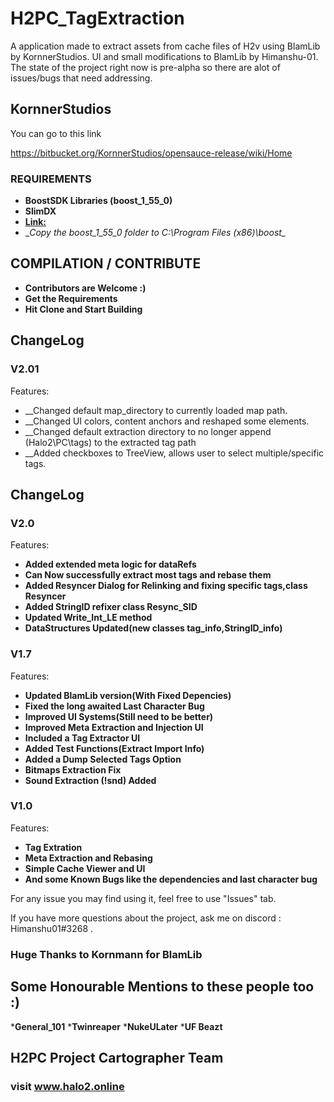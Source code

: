 # H2PC_TagExtraction
A application made to extract assets from cache files of H2v using BlamLib by KornnerStudios.
UI and small modifications to BlamLib by Himanshu-01.
The state of the project right now is pre-alpha so there are alot of issues/bugs that need addressing.


## KornnerStudios ##
You can go to this link

https://bitbucket.org/KornnerStudios/opensauce-release/wiki/Home

### REQUIREMENTS ###
* __BoostSDK Libraries (boost_1_55_0)__
* __SlimDX__
* __[Link:](https://drive.google.com/file/d/0B2ezZImuw5cpMGQwcmpLeE53Rlk/view?usp=sharing)__
* __Copy the boost_1_55_0 folder to C:\Program Files (x86)\boost\__

## COMPILATION / CONTRIBUTE ##

* __Contributors are Welcome :)__
* __Get the Requirements__
* __Hit Clone and Start Building__


## ChangeLog ##
### V2.01 ###
Features:
* __Changed default map_directory to currently loaded map path.
* __Changed UI colors, content anchors and reshaped some elements.
* __Changed default extraction directory to no longer append (Halo2\PC\tags) to the extracted tag path
* __Added checkboxes to TreeView, allows user to select multiple/specific tags.

## ChangeLog ##
### V2.0 ###
Features:
* __Added extended meta logic for dataRefs__
* __Can Now successfully extract most tags and rebase them__
* __Added Resyncer Dialog for Relinking and fixing specific tags,class Resyncer__
* __Added StringID refixer class Resync_SID__
* __Updated Write_Int_LE method__
* __DataStructures Updated(new classes tag_info,StringID_info)__

### V1.7 ###
Features:
* __Updated BlamLib version(With Fixed Depencies)__
* __Fixed the long awaited Last Character Bug__
* __Improved UI Systems(Still need to be better)__
* __Improved Meta Extraction and Injection UI__
* __Included a Tag Extractor UI__
* __Added Test Functions(Extract Import Info)__
* __Added a Dump Selected Tags Option__
* __Bitmaps Extraction Fix__
* __Sound Extraction (!snd) Added__

### V1.0 ###
Features:
* __Tag Extration__
* __Meta Extraction and Rebasing__
* __Simple Cache Viewer and UI__
* __And some Known Bugs like the dependencies and last character bug__


For any issue you may find using it, feel free to use "Issues" tab.

If you have more questions about the project, ask me on discord : Himanshu01#3268 .

### Huge Thanks to Kornmann for BlamLib ###
## Some Honourable Mentions to these people too :) ##

*__General_101__
*__Twinreaper__
*__NukeULater__
*__UF Beazt__


## H2PC Project Cartographer Team ##
### visit www.halo2.online ###